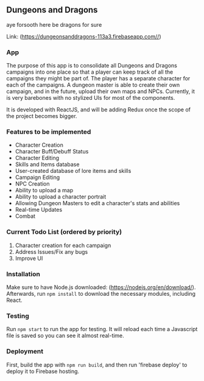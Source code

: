 ## Dungeons and Dragons ##
aye forsooth here be dragons for sure

Link: (https://dungeonsanddragons-113a3.firebaseapp.com//)

### App
The purpose of this app is to consolidate all Dungeons and Dragons campaigns into one place so that a player can keep track of all the campaigns they might be part of. The player has a separate character for each of the campaigns. A dungeon master is able to create their own campaign, and in the future, upload their own maps and NPCs. Currently, it is very barebones with no stylized UIs for most of the components.

It is developed with ReactJS, and will be adding Redux once the scope of the project becomes bigger.

### Features to be implemented
- Character Creation
- Character Buff/Debuff Status
- Character Editing
- Skills and Items database
- User-created database of lore items and skills
- Campaign Editing
- NPC Creation
- Ability to upload a map
- Ability to upload a character portrait
- Allowing Dungeon Masters to edit a character's stats and abilities
- Real-time Updates
- Combat

### Current Todo List (ordered by priority)
1. Character creation for each campaign
2. Address Issues/Fix any bugs
3. Improve UI

### Installation
Make sure to have Node.js downloaded: (https://nodejs.org/en/download/). Afterwards, run `npm install` to download the necessary modules, including React.

### Testing
Run `npm start` to run the app for testing. It will reload each time a Javascript file is saved so you can see it almost real-time.

### Deployment
First, build the app with `npm run build`, and then run 'firebase deploy' to deploy it to Firebase hosting.
